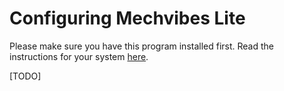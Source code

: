 # Configuring Mechvibes Lite
Please make sure you have this program installed first. Read the instructions
for your system [here](/#installation).

[TODO]

